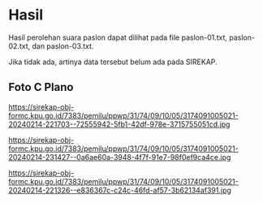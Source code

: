 # Hasil

Hasil perolehan suara paslon dapat dilihat pada file paslon-01.txt, paslon-02.txt, dan paslon-03.txt.

Jika tidak ada, artinya data tersebut belum ada pada SIREKAP.

## Foto C Plano

https://sirekap-obj-formc.kpu.go.id/7383/pemilu/ppwp/31/74/09/10/05/3174091005021-20240214-221703--72555942-5fb1-42df-978e-3715755051cd.jpg

https://sirekap-obj-formc.kpu.go.id/7383/pemilu/ppwp/31/74/09/10/05/3174091005021-20240214-231427--0a6ae60a-3948-4f7f-91e7-98f0ef9ca4ce.jpg

https://sirekap-obj-formc.kpu.go.id/7383/pemilu/ppwp/31/74/09/10/05/3174091005021-20240214-221326--e836367c-c24c-46fd-af57-3b62134af391.jpg
